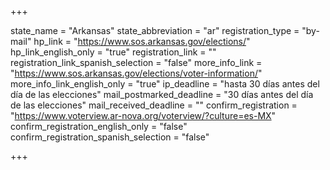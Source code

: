 +++

state_name = "Arkansas"
state_abbreviation = "ar"
registration_type = "by-mail"
hp_link = "https://www.sos.arkansas.gov/elections/"
hp_link_english_only = "true"
registration_link = ""
registration_link_spanish_selection = "false"
more_info_link = "https://www.sos.arkansas.gov/elections/voter-information/"
more_info_link_english_only = "true"
ip_deadline = "hasta 30 días antes del día de las elecciones"
mail_postmarked_deadline = "30 días antes del día de las elecciones"
mail_received_deadline = ""
confirm_registration = "https://www.voterview.ar-nova.org/voterview/?culture=es-MX"
confirm_registration_english_only = "false"
confirm_registration_spanish_selection = "false"

+++
